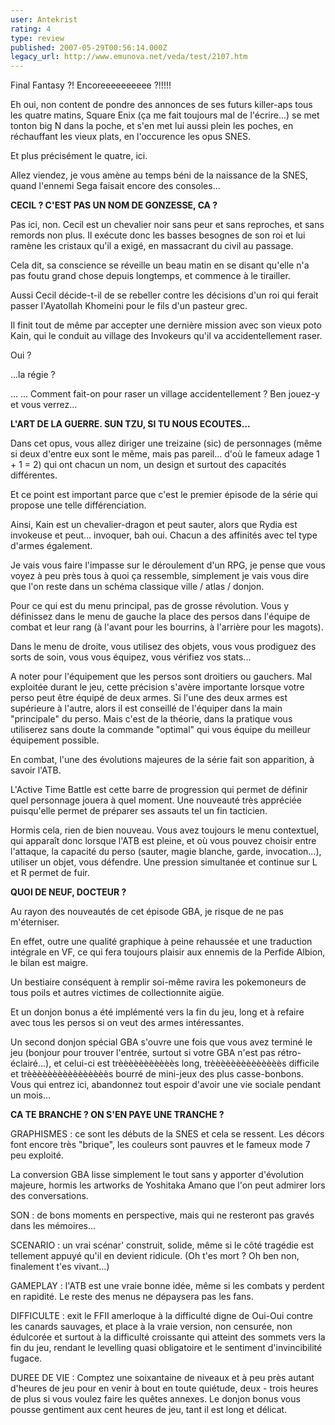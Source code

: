 ```yaml
---
user: Antekrist
rating: 4
type: review
published: 2007-05-29T00:56:14.000Z
legacy_url: http://www.emunova.net/veda/test/2107.htm
---
```

Final Fantasy ?! Encoreeeeeeeeee ?!!!!!  

Eh oui, non content de pondre des annonces de ses futurs killer-aps tous les quatre matins, Square Enix (ça me fait toujours mal de l'écrire...) se met tonton big N dans la poche, et s'en met lui aussi plein les poches, en réchauffant les vieux plats, en l'occurence les opus SNES.  

Et plus précisément le quatre, ici.  

Allez viendez, je vous amène au temps béni de la naissance de la SNES, quand l'ennemi Sega faisait encore des consoles...  

  

**CECIL ? C'EST PAS UN NOM DE GONZESSE, CA ?**  

Pas ici, non. Cecil est un chevalier noir sans peur et sans reproches, et sans remords non plus. Il exécute donc les basses besognes de son roi et lui ramène les cristaux qu'il a exigé, en massacrant du civil au passage.  

Cela dit, sa conscience se réveille un beau matin en se disant qu'elle n'a pas foutu grand chose depuis longtemps, et commence à le tirailler.  

Aussi Cecil décide-t-il de se rebeller contre les décisions d'un roi qui ferait passer l'Ayatollah Khomeini pour le fils d'un pasteur grec.  

Il finit tout de même par accepter une dernière mission avec son vieux poto Kain, qui le conduit au village des Invokeurs qu'il va accidentellement raser.   

Oui ?  

...la régie ?  

... ... Comment fait-on pour raser un village accidentellement ? Ben jouez-y et vous verrez...  

  

**L'ART DE LA GUERRE. SUN TZU, SI TU NOUS ECOUTES...**  

Dans cet opus, vous allez diriger une treizaine (sic) de personnages (même si deux d'entre eux sont le même, mais pas pareil... d'où le fameux adage 1 + 1 = 2) qui ont chacun un nom, un design et surtout des capacités différentes.  

Et ce point est important parce que c'est le premier épisode de la série qui propose une telle différenciation.  

Ainsi, Kain est un chevalier-dragon et peut sauter, alors que Rydia est invokeuse et peut... invoquer, bah oui. Chacun a des affinités avec tel type d'armes également.  

  

Je vais vous faire l'impasse sur le déroulement d'un RPG, je pense que vous voyez à peu près tous à quoi ça ressemble, simplement je vais vous dire que l'on reste dans un schéma classique ville / atlas / donjon.  

Pour ce qui est du menu principal, pas de grosse révolution. Vous y définissez dans le menu de gauche la place des persos dans l'équipe de combat et leur rang (à l'avant pour les bourrins, à l'arrière pour les magots).  

Dans le menu de droite, vous utilisez des objets, vous vous prodiguez des sorts de soin, vous vous équipez, vous vérifiez vos stats...  

A noter pour l'équipement que les persos sont droitiers ou gauchers. Mal exploitée durant le jeu, cette précision s'avère importante lorsque votre perso peut être équipé de deux armes. Si l'une des deux armes est supérieure à l'autre, alors il est conseillé de l'équiper dans la main "principale" du perso. Mais c'est de la théorie, dans la pratique vous utiliserez sans doute la commande "optimal" qui vous équipe du meilleur équipement possible.  

  

En combat, l'une des évolutions majeures de la série fait son apparition, à savoir l'ATB.  

L'Active Time Battle est cette barre de progression qui permet de définir quel personnage jouera à quel moment. Une nouveauté très appréciée puisqu'elle permet de préparer ses assauts tel un fin tacticien.  

Hormis cela, rien de bien nouveau. Vous avez toujours le menu contextuel, qui apparaît donc lorsque l'ATB est pleine, et où vous pouvez choisir entre l'attaque, la capacité du perso (sauter, magie blanche, garde, invocation...), utiliser un objet, vous défendre. Une pression simultanée et continue sur L et R permet de fuir.  

  

**QUOI DE NEUF, DOCTEUR ?**  

Au rayon des nouveautés de cet épisode GBA, je risque de ne pas m'éterniser.  

En effet, outre une qualité graphique à peine rehaussée et une traduction intégrale en VF, ce qui fera toujours plaisir aux ennemis de la Perfide Albion, le bilan est maigre.  

Un bestiaire conséquent à remplir soi-même ravira les pokemoneurs de tous poils et autres victimes de collectionnite aigüe.  

Et un donjon bonus a été implémenté vers la fin du jeu, long et à refaire avec tous les persos si on veut des armes intéressantes.  

Un second donjon spécial GBA s'ouvre une fois que vous avez terminé le jeu (bonjour pour trouver l'entrée, surtout si votre GBA n'est pas rétro-éclairé...), et celui-ci est trèèèèèèèèèèès long, trèèèèèèèèèèèèèès difficile et trèèèèèèèèèèèèèèèès bourré de mini-jeux des plus casse-bonbons. Vous qui entrez ici, abandonnez tout espoir d'avoir une vie sociale pendant un mois...  

  

**CA TE BRANCHE ? ON S'EN PAYE UNE TRANCHE ?**  

GRAPHISMES : ce sont les débuts de la SNES et cela se ressent. Les décors font encore très "brique", les couleurs sont pauvres et le fameux mode 7 peu exploité.  

La conversion GBA lisse simplement le tout sans y apporter d'évolution majeure, hormis les artworks de Yoshitaka Amano que l'on peut admirer lors des conversations.  

SON : de bons moments en perspective, mais qui ne resteront pas gravés dans les mémoires...  

SCENARIO : un vrai scénar' construit, solide, même si le côté tragédie est tellement appuyé qu'il en devient ridicule. (Oh t'es mort ? Oh ben non, finalement t'es vivant...)  

GAMEPLAY : l'ATB est une vraie bonne idée, même si les combats y perdent en rapidité. Le reste des menus ne dépaysera pas les fans.  

DIFFICULTE : exit le FFII amerloque à la difficulté digne de Oui-Oui contre les canards sauvages, et place à la vraie version, non censurée, non édulcorée et surtout à la difficulté croissante qui atteint des sommets vers la fin du jeu, rendant le levelling quasi obligatoire et le sentiment d'invincibilité fugace.  

DUREE DE VIE : Comptez une soixantaine de niveaux et à peu près autant d'heures de jeu pour en venir à bout en toute quiétude, deux - trois heures de plus si vous voulez faire les quêtes annexes. Le donjon bonus vous pousse gentiment aux cent heures de jeu, tant il est long et délicat.